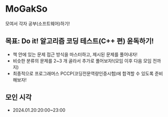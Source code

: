 # MoGakSo
모여서 각자 공부(소프트웨어)하기!

## 목표: Do it! 알고리즘 코딩 테스트(C++ 편) 윤독하기!
- 책 안에 있는 문제 접근 방식을 마스터하고, 제시된 문제를 풀어내자!
- 비슷한 분류의 문제를 2~3 개 골라서 추가로 풀어보자!(모임 이후 다음 모임 전까지)
- 최종적으로 프로그래머스 PCCP(코딩전문역량인증시험)에 합격할 수 있도록 준비해보자!
  
## 모인 시각
- 2024.01.20:20:00~23:00

